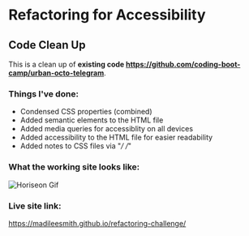 # Refactoring for Accessibility 

## Code Clean Up

This is a clean up of **existing code https://github.com/coding-boot-camp/urban-octo-telegram**.

### Things I've done:

* Condensed CSS properties (combined)
* Added semantic elements to the HTML file
* Added media queries for accessiblity on all devices
* Added accessibility to the HTML file for easier readability
* Added notes to CSS files via "*/ /*"

### What the working site looks like:

![Horiseon Gif](https://github.com/madileesmith/Refactoring-Horiseon/blob/main/Develop/assets/images/horiseon.gif)

### Live site link: 

https://madileesmith.github.io/refactoring-challenge/
